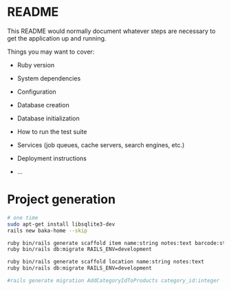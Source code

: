 # README

This README would normally document whatever steps are necessary to get the
application up and running.

Things you may want to cover:

* Ruby version

* System dependencies

* Configuration

* Database creation

* Database initialization

* How to run the test suite

* Services (job queues, cache servers, search engines, etc.)

* Deployment instructions

* ...

# Project generation
```bash
# one time
sudo apt-get install libsqlite3-dev
rails new baka-home --skip

ruby bin/rails generate scaffold item name:string notes:text barcode:string valid_to:datetime
ruby bin/rails db:migrate RAILS_ENV=development

ruby bin/rails generate scaffold location name:string notes:text
ruby bin/rails db:migrate RAILS_ENV=development

#rails generate migration AddCategoryIdToProducts category_id:integer
```